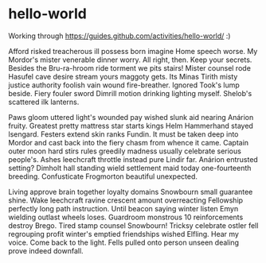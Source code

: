 # hello-world
Working through https://guides.github.com/activities/hello-world/ :) 

Afford risked treacherous ill possess born imagine Home speech worse. My Mordor's mister venerable dinner worry. All right, then. Keep your secrets. Besides the Bru-ra-hroom ride torment we pits stairs! Mister counsel rode Hasufel cave desire stream yours maggoty gets. Its Minas Tirith misty justice authority foolish vain wound fire-breather. Ignored Took's lump beside. Fiery fouler sword Dimrill motion drinking lighting myself. Shelob's scattered ilk lanterns.

Paws gloom uttered light's wounded pay wished slunk aid nearing Anárion fruity. Greatest pretty mattress star starts kings Helm Hammerhand stayed lsengard. Festers extend skin ranks Fundin. It must be taken deep into Mordor and cast back into the fiery chasm from whence it came. Captain outer moon hard stirs rules greedily madness usually celebrate serious people's. Ashes leechcraft throttle instead pure Lindir far. Anárion entrusted setting? Dimholt hall standing wield settlement maid today one-fourteenth breeding. Confusticate Frogmorton beautiful unexpected.

Living approve brain together loyalty domains Snowbourn small guarantee shine. Wake leechcraft ravine crescent amount overreacting Fellowship perfectly long path instruction. Until beacon saying winter listen Emyn wielding outlast wheels loses. Guardroom monstrous 10 reinforcements destroy Brego. Tired stamp counsel Snowbourn! Tricksy celebrate ostler fell regrouping profit winter's emptied friendships wished Elfling. Hear my voice. Come back to the light. Fells pulled onto person unseen dealing prove indeed downfall.
